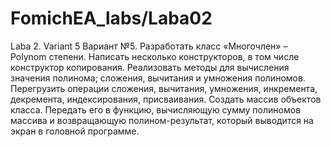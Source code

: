 FomichEA_labs/Laba02
=============
Laba 2. Variant 5
Вариант №5.
  Разработать класс «Многочлен» – Polynom степени.
  Написать несколько конструкторов, в том числе конструктор копирования.
  Реализовать методы для вычисления значения полинома; сложения, вычитания и умножения полиномов.
  Перегрузить операции сложения, вычитания, умножения, инкремента, декремента, индексирования, присваивания.
  Создать массив объектов класса.
  Передать его в функцию, вычисляющую сумму полиномов массива и возвращающую полином-результат, который выводится на экран в головной программе.
